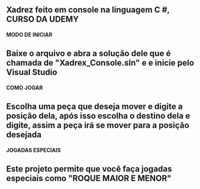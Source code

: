 Xadrez feito em console na linguagem C #, CURSO DA UDEMY
-----------------------------------------------------------------------------------------------------------------------------------------------------------------------------------


#### MODO DE INICIAR ####
Baixe o arquivo e abra a solução dele que é chamada de "Xadrex_Console.sln" e e inicie pelo Visual Studio
-----------------------------------------------------------------------------------------------------------------------------------------------------------------------------------


#### COMO JOGAR ####
Escolha uma peça que deseja mover e digite a posição dela, após isso escolha o destino dela e digite, assim a peça irá se mover para a posição desejada
-----------------------------------------------------------------------------------------------------------------------------------------------------------------------------------


#### JOGADAS ESPECIAIS ####
Este projeto permite que você faça jogadas especiais como "ROQUE MAIOR E MENOR"
-----------------------------------------------------------------------------------------------------------------------------------------------------------------------------------

